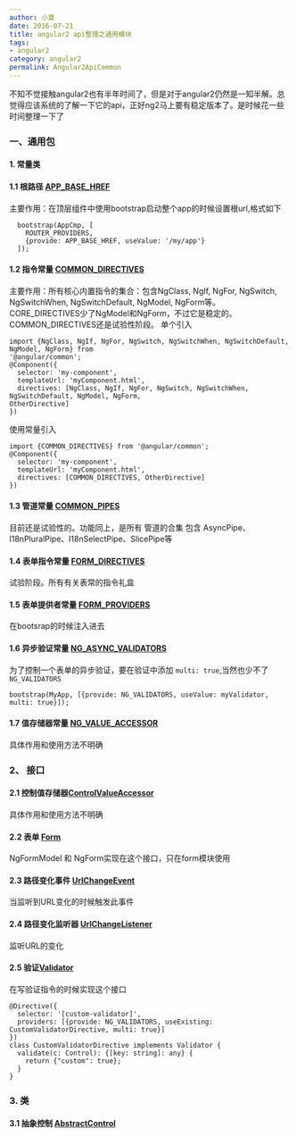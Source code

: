 ```yaml
---
author: 小莫
date: 2016-07-21
title: angular2 api整理之通用模块
tags:
- angular2
category: angular2
permalink: Angular2ApiCommon
---
```

不知不觉接触angular2也有半年时间了，但是对于angular2仍然是一知半解。总觉得应该系统的了解一下它的api，正好ng2马上要有稳定版本了。是时候花一些时间整理一下了
<!-- more -->

### 一、通用包

#### 1. 常量类

#### 1.1 根路径 [APP_BASE_HREF](https://angular.cn/docs/js/latest/api/common/index/APP_BASE_HREF-let.html)   
主要作用：在顶层组件中使用bootstrap启动整个app的时候设置根url,格式如下

```
  bootstrap(AppCmp, [
    ROUTER_PROVIDERS,
    {provide: APP_BASE_HREF, useValue: '/my/app'}
  ]);
```

#### 1.2 指令常量 [COMMON_DIRECTIVES](https://angular.cn/docs/js/latest/api/common/index/COMMON_DIRECTIVES-let.html)
主要作用：所有核心内置指令的集合：包含NgClass, NgIf, NgFor, NgSwitch, NgSwitchWhen, NgSwitchDefault, NgModel, NgForm等。
CORE_DIRECTIVES少了NgModel和NgForm，不过它是稳定的。COMMON_DIRECTIVES还是试验性阶段。
单个引入

```
import {NgClass, NgIf, NgFor, NgSwitch, NgSwitchWhen, NgSwitchDefault, NgModel, NgForm} from
'@angular/common';
@Component({
  selector: 'my-component',
  templateUrl: 'myComponent.html',
  directives: [NgClass, NgIf, NgFor, NgSwitch, NgSwitchWhen, NgSwitchDefault, NgModel, NgForm,
OtherDirective]
})
```

使用常量引入

```
import {COMMON_DIRECTIVES} from '@angular/common';
@Component({
  selector: 'my-component',
  templateUrl: 'myComponent.html',
  directives: [COMMON_DIRECTIVES, OtherDirective]
})
```

#### 1.3 管道常量 [COMMON_PIPES](https://angular.cn/docs/js/latest/api/common/index/COMMON_PIPES-let.html)
目前还是试验性的。功能同上，是所有 管道的合集 包含 AsyncPipe、I18nPluralPipe、I18nSelectPipe、SlicePipe等

#### 1.4 表单指令常量 [FORM_DIRECTIVES](https://angular.cn/docs/js/latest/api/common/index/FORM_DIRECTIVES-let.html)
试验阶段。所有有关表常的指令礼盒

#### 1.5 表单提供者常量 [FORM_PROVIDERS](https://angular.cn/docs/js/latest/api/common/index/FORM_PROVIDERS-let.html)
在bootsrap的时候注入进去

#### 1.6 异步验证常量 [NG_ASYNC_VALIDATORS](https://angular.cn/docs/js/latest/api/common/index/NG_ASYNC_VALIDATORS-let.html)
为了控制一个表单的异步验证，要在验证中添加  `multi: true`,当然也少不了`NG_VALIDATORS`

```
bootstrap(MyApp, [{provide: NG_VALIDATORS, useValue: myValidator, multi: true}]);
```

#### 1.7 值存储器常量 [NG_VALUE_ACCESSOR](https://angular.cn/docs/js/latest/api/common/index/NG_VALUE_ACCESSOR-let.html)
具体作用和使用方法不明确


### 2、 接口
#### 2.1 控制值存储器[ControlValueAccessor](https://angular.cn/docs/js/latest/api/common/index/ControlValueAccessor-interface.html)
具体作用和使用方法不明确
#### 2.2 表单 [Form](https://angular.cn/docs/js/latest/api/common/index/Form-interface.html)
 NgFormModel 和 NgForm实现在这个接口，只在form模块使用
#### 2.3 路径变化事件 [UrlChangeEvent](https://angular.cn/docs/js/latest/api/common/index/UrlChangeEvent-interface.html)
当监听到URL变化的时候触发此事件
#### 2.4 路径变化监听器 [UrlChangeListener](https://angular.cn/docs/js/latest/api/common/index/UrlChangeListener-interface.html)
监听URL的变化
#### 2.5 验证[Validator](https://angular.cn/docs/js/latest/api/common/index/Validator-interface.html)
在写验证指令的时候实现这个接口

```
@Directive({
  selector: '[custom-validator]',
  providers: [{provide: NG_VALIDATORS, useExisting: CustomValidatorDirective, multi: true}]
})
class CustomValidatorDirective implements Validator {
  validate(c: Control): {[key: string]: any} {
    return {"custom": true};
  }
}
```

### 3. 类
#### 3.1 抽象控制 [AbstractControl](https://angular.cn/docs/js/latest/api/common/index/AbstractControl-class.html)
